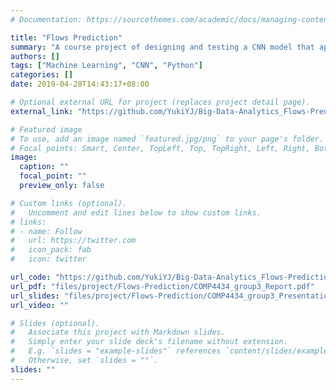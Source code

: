 ```yaml
---
# Documentation: https://sourcethemes.com/academic/docs/managing-content/

title: "Flows Prediction"
summary: "A course project of designing and testing a CNN model that applies last inﬂows/outﬂows of a grid to accurately predict the ﬂows in next timeslot."
authors: []
tags: ["Machine Learning", "CNN", "Python"]
categories: []
date: 2019-04-28T14:43:17+08:00

# Optional external URL for project (replaces project detail page).
external_link: "https://github.com/YukiYJ/Big-Data-Analytics_Flows-Prediction"

# Featured image
# To use, add an image named `featured.jpg/png` to your page's folder.
# Focal points: Smart, Center, TopLeft, Top, TopRight, Left, Right, BottomLeft, Bottom, BottomRight.
image:
  caption: ""
  focal_point: ""
  preview_only: false

# Custom links (optional).
#   Uncomment and edit lines below to show custom links.
# links:
# - name: Follow
#   url: https://twitter.com
#   icon_pack: fab
#   icon: twitter

url_code: "https://github.com/YukiYJ/Big-Data-Analytics_Flows-Prediction"
url_pdf: "files/project/Flows-Prediction/COMP4434_group3_Report.pdf"
url_slides: "files/project/Flows-Prediction/COMP4434_group3_PresentationPPT.pdf"
url_video: ""

# Slides (optional).
#   Associate this project with Markdown slides.
#   Simply enter your slide deck's filename without extension.
#   E.g. `slides = "example-slides"` references `content/slides/example-slides.md`.
#   Otherwise, set `slides = ""`.
slides: ""
---
```

